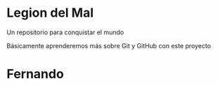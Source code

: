 # Legion del Mal
Un repositorio para conquistar el mundo

Básicamente aprenderemos más sobre Git y GitHub con este proyecto

# Fernando 

